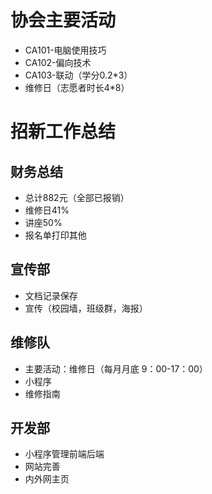# 协会主要活动

- CA101-电脑使用技巧
- CA102-偏向技术
- CA103-联动（学分0.2\*3）
- 维修日（志愿者时长4\*8）

# 招新工作总结

## 财务总结

- 总计882元（全部已报销）
- 维修日41%
- 讲座50%
- 报名单打印其他

## 宣传部

- 文档记录保存
- 宣传（校园墙，班级群，海报）

## 维修队

- 主要活动：维修日（每月月底 9：00-17：00）
- 小程序
- 维修指南

## 开发部

- 小程序管理前端后端
- 网站完善
- 内外网主页
